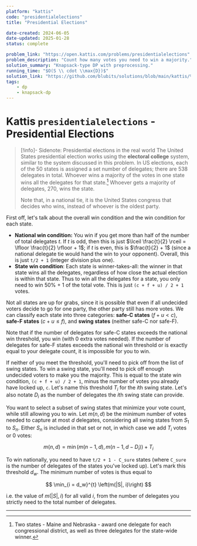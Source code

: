 ```yaml
---
platform: "kattis"
code: "presidentialelections"
title: "Presidential Elections"

date-created: 2024-06-05
date-updated: 2025-01-28
status: complete

problem_link: "https://open.kattis.com/problems/presidentialelections"
problem_description: "Count how many votes you need to win a majority."
solution_summary: "Knapsack-type DP with preprocessing."
running_time: "$O(S \\ cdot \\max{D})$"
solution_link: "https://github.com/blubits/solutions/blob/main/kattis/%40solved/presidentialelections/presidentialelections.cpp"
tags:
    - dp
    - knapsack-dp
---
```


# Kattis `presidentialelections` - Presidential Elections

> [!info]- Sidenote: Presidential elections in the real world
> The United States presidential election works using the **electoral college** system, similar to the system discussed in this problem. In US elections, each of the 50 states is assigned a set number of delegates; there are 538 delegates in total. Whoever wins a majority of the votes in one state wins all the delegates for that state.[^1] Whoever gets a majority of delegates, 270, wins the state.
>
> Note that, in a national tie, it is the United States congress that decides who wins, instead of whoever is the oldest party.

First off, let's talk about the overall win condition and the win condition for each state.

- **National win condition:** You win if you get more than half of the number of total delegates $t$. If $t$ is odd, then this is just $\lceil \frac{t}{2} \rceil = \lfloor \frac{t}{2} \rfloor + 1$; if $t$ is even, this is $\frac{t}{2} + 1$ (since a national delegate tie would hand the win to your opponent). Overall, this is just `t/2 + 1` (integer division plus one).
- **State win condition**: Each state is winner-takes-all: the winner in that state wins all the delegates, regardless of how close the actual election is within that state. Thus to win all the delegates for a state, you only need to win 50% + 1 of the total vote. This is just `(c + f + u) / 2 + 1` votes.

Not all states are up for grabs, since it is possible that even if all undecided voters decide to go for one party, the other party still has more votes. We can classify each state into three categories: **safe-C states** ($f + u < c$), **safe-F states** ($c + u \le f$), and **swing states** (neither safe-C nor safe-F).

Note that if the number of delegates for safe-C states exceeds the national win threshold, you win (with 0 extra votes needed). If the number of delegates for safe-F states exceeds the national win threshold or is exactly equal to your delegate count, it is impossible for you to win.

If neither of you meet the threshold, you'll need to pick off from the list of swing states. To win a swing state, you'll need to pick off enough undecided voters to make you the majority. This is equal to the state win condition, `(c + f + u) / 2 + 1`, minus the number of votes you already have locked up, `c`. Let's name this threshold $T_i$ for the $i$th swing state. Let's also notate $D_i$ as the number of delegates the $i$th swing state can provide.

You want to select a subset of swing states that minimize your vote count, while still allowing you to win. Let $m(n, d)$ be the minimum number of votes needed to capture at most $d$ delegates, considering all swing states from $S_1$ to $S_n$. Either $S_n$ is included in that set or not, in which case we add $T_i$ votes or 0 votes:

$$
m(n, d) = \min(m(n - 1, d), m(n - 1, d - D_i)) + T_i
$$

To win nationally, you need to have `t/2 + 1 - C_sure` states (where `C_sure` is the number of delegates of the states you've locked up). Let's mark this threshold $d_{w}$. The minimum number of votes is thus equal to

$$
\min_{i = d_w}^{t} \left(m(|S|, i)\right)
$$

i.e. the value of $m(|S|, i)$ for all valid $i$, from the number of delegates you strictly need to the total number of delegates.

---
[^1]: Two states - Maine and Nebraska - award one delegate for each congressional district, as well as three delegates for the state-wide winner.
